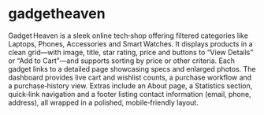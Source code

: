 # gadgetheaven
Gadget Heaven is a sleek online tech‑shop offering filtered categories like Laptops, Phones, Accessories and Smart Watches. It displays products in a clean grid—with image, title, star rating, price and buttons to “View Details” or “Add to Cart”—and supports sorting by price or other criteria. Each gadget links to a detailed page showcasing specs and enlarged photos. The dashboard provides live cart and wishlist counts, a purchase workflow and a purchase‑history view. Extras include an About page, a Statistics section, quick‑link navigation and a footer listing contact information (email, phone, address), all wrapped in a polished, mobile‑friendly layout. 
